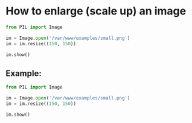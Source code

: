 # How to enlarge (scale up) an image

```python
from PIL import Image

im = Image.open('/var/www/examples/small.png')
im = im.resize((150, 150))

im.show()
```


## Example: 
```python
from PIL import Image

im = Image.open('/var/www/examples/small.png')
im = im.resize((150, 150))

im.show()
```

